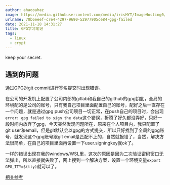 ```yaml
---
author: ahaooahaz
image: https://media.githubusercontent.com/media/irisHYT/ImageHosting0/main/images/1690861870888.webp
urlname: 70b6eeef-c7e4-4297-9690-52977905ce84-gpg-failed
date: 2021-11-18 14:31:27
title: GPG学习笔记
tags: 
  - linux
  - crypt
---
```


keep your secret.

<!--more-->

## 遇到的问题

通过GPG对git commit进行签名提交时出现错误。

在公司的开发机上配置了公司内部的gitlab和我自己的github的gpg钥匙，全局的环境配的是公司的账号，只有我自己项目里面配置自己的账号，配好之后一直存在一个问题，就是通过gpg push公司项目一切正常，在push自己的项目时，会出现`error: gpg failed to sign the data`这个错误，折腾了好久都没弄好，只好一段时间内放弃了gpg，今天突然发现问题所在，原来在个人项目内，我只配置了git user和email，但是git默认会以gpg的方式提交，所以只好找到了全局的gpg账号，就发现这个gpg账号跟git email是匹配不上的，自然就报错了，当然，解决方法很简单，在自己的项目里面再设置一下user.signingkey就ok了。

一样的错误出现在我的windows/WSL里，这次的原因是因为二次验证密码窗口无法弹出，所以直接就失败了，网上搜到一个解决方案，设置一个环境变量`export GPG_TTY=$(tty)`就可以了。

[相关参考](https://networm.me/2017/08/27/signing-git-commit-with-gpg/)
